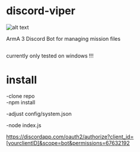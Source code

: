 # discord-viper

![alt text](https://i.imgur.com/d22Y3sI.png"Logo")

ArmA 3 Discord Bot for managing mission files


##
currently only tested on windows !!!

# install
-clone repo   
-npm install   

-adjust config/system.json   

-node index.js   

https://discordapp.com/oauth2/authorize?client_id=[yourclientID]&scope=bot&permissions=67632192

